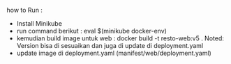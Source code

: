 how to Run : 

- Install Minikube
- run command berikut : eval $(minikube docker-env)
- kemudian build image untuk web : docker build -t resto-web:v5 .
  Noted: Version bisa di sesuaikan dan juga di update di deployment.yaml
- update image di deployment.yaml (manifest/web/deployment.yaml) 
